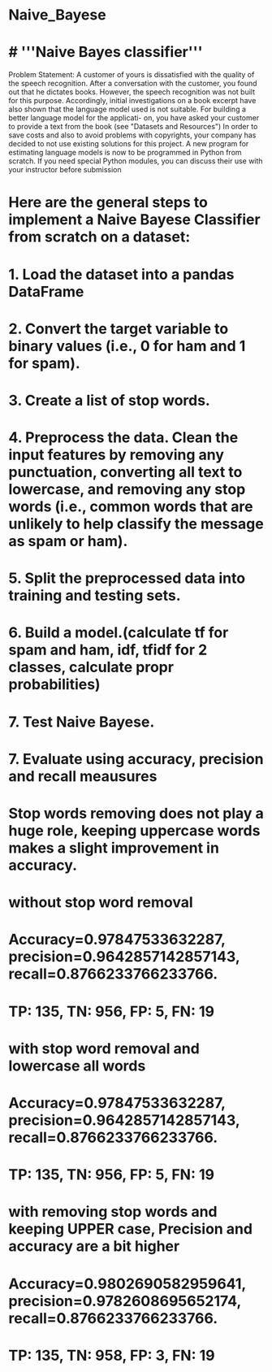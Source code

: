 # Naive_Bayese
# # '''Naive Bayes classifier'''
Problem Statement:
A customer of yours is dissatisfied with the quality of the speech recognition. After a conversation
with the customer, you found out that he dictates books. However, the speech recognition was not
built for this purpose. Accordingly, initial investigations on a book excerpt have also shown that
the language model used is not suitable. For building a better language model for the applicati-
on, you have asked your customer to provide a text from the book (see "Datasets and Resources")
In order to save costs and also to avoid problems with copyrights, your company has decided to
not use existing solutions for this project. A new program for estimating language models is now
to be programmed in Python from scratch. If you need special Python modules, you can discuss
their use with your instructor before submission

# Here are the general steps to implement a Naive Bayese Classifier from scratch on a dataset:
# 1. Load the dataset into a pandas DataFrame 
# 2. Convert the target variable to binary values (i.e., 0 for ham and 1 for spam).
# 3. Create a list of stop words.
# 4. Preprocess the data. Clean the input features by removing any punctuation, converting all text to lowercase, and removing any stop words (i.e., common words that are unlikely to help classify the message as spam or ham).
# 5. Split the preprocessed data into training and testing sets.
# 6. Build a model.(calculate tf for spam and ham, idf, tfidf for 2 classes, calculate propr probabilities)
# 7. Test Naive Bayese.
# 7. Evaluate using accuracy, precision and recall meausures



# Stop words removing does not play a huge role, keeping uppercase words makes a slight improvement in accuracy.
# 
# without stop word removal 
# Accuracy=0.97847533632287, precision=0.9642857142857143, recall=0.8766233766233766.
# TP: 135, TN: 956, FP: 5, FN: 19
# 
# with stop word removal and lowercase all words
# Accuracy=0.97847533632287, precision=0.9642857142857143, recall=0.8766233766233766.
# TP: 135, TN: 956, FP: 5, FN: 19
# 
#                 
# with removing stop words and keeping UPPER case, Precision and accuracy are a bit higher 
# Accuracy=0.9802690582959641, precision=0.9782608695652174, recall=0.8766233766233766.
# TP: 135, TN: 958, FP: 3, FN: 19
